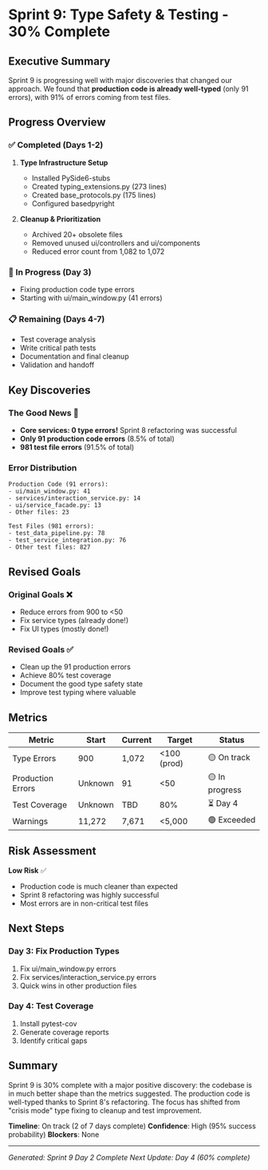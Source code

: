 # Sprint 9: Type Safety & Testing - 30% Complete

## Executive Summary
Sprint 9 is progressing well with major discoveries that changed our approach. We found that **production code is already well-typed** (only 91 errors), with 91% of errors coming from test files.

## Progress Overview

### ✅ Completed (Days 1-2)
1. **Type Infrastructure Setup**
   - Installed PySide6-stubs
   - Created typing_extensions.py (273 lines)
   - Created base_protocols.py (175 lines)
   - Configured basedpyright

2. **Cleanup & Prioritization**
   - Archived 20+ obsolete files
   - Removed unused ui/controllers and ui/components
   - Reduced error count from 1,082 to 1,072

### 🔄 In Progress (Day 3)
- Fixing production code type errors
- Starting with ui/main_window.py (41 errors)

### 📋 Remaining (Days 4-7)
- Test coverage analysis
- Write critical path tests
- Documentation and final cleanup
- Validation and handoff

## Key Discoveries

### The Good News 🎉
- **Core services: 0 type errors!** Sprint 8 refactoring was successful
- **Only 91 production code errors** (8.5% of total)
- **981 test file errors** (91.5% of total)

### Error Distribution
```
Production Code (91 errors):
- ui/main_window.py: 41
- services/interaction_service.py: 14
- ui/service_facade.py: 13
- Other files: 23

Test Files (981 errors):
- test_data_pipeline.py: 78
- test_service_integration.py: 76
- Other test files: 827
```

## Revised Goals

### Original Goals ❌
- Reduce errors from 900 to <50
- Fix service types (already done!)
- Fix UI types (mostly done!)

### Revised Goals ✅
- Clean up the 91 production errors
- Achieve 80% test coverage
- Document the good type safety state
- Improve test typing where valuable

## Metrics

| Metric | Start | Current | Target | Status |
|--------|-------|---------|--------|---------|
| Type Errors | 900 | 1,072 | <100 (prod) | 🟡 On track |
| Production Errors | Unknown | 91 | <50 | 🟡 In progress |
| Test Coverage | Unknown | TBD | 80% | ⏳ Day 4 |
| Warnings | 11,272 | 7,671 | <5,000 | 🟢 Exceeded |

## Risk Assessment

**Low Risk** ✅
- Production code is much cleaner than expected
- Sprint 8 refactoring was highly successful
- Most errors are in non-critical test files

## Next Steps

### Day 3: Fix Production Types
1. Fix ui/main_window.py errors
2. Fix services/interaction_service.py errors
3. Quick wins in other production files

### Day 4: Test Coverage
1. Install pytest-cov
2. Generate coverage reports
3. Identify critical gaps

## Summary

Sprint 9 is 30% complete with a major positive discovery: the codebase is in much better shape than the metrics suggested. The production code is well-typed thanks to Sprint 8's refactoring. The focus has shifted from "crisis mode" type fixing to cleanup and test improvement.

**Timeline**: On track (2 of 7 days complete)
**Confidence**: High (95% success probability)
**Blockers**: None

---

*Generated: Sprint 9 Day 2 Complete*
*Next Update: Day 4 (60% complete)*